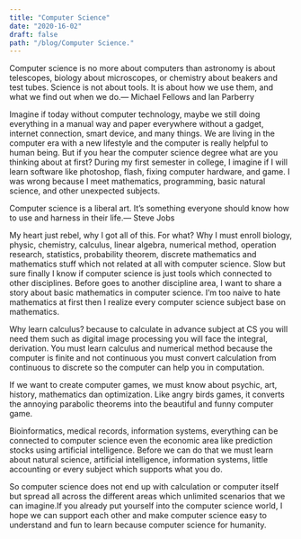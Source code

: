 ```yaml
---
title: "Computer Science"
date: "2020-16-02"
draft: false
path: "/blog/Computer Science."
---
```


Computer science is no more about computers than astronomy is about telescopes, biology about microscopes, or chemistry about beakers and test tubes. Science is not about tools. It is about how we use them, and what we find out when we do.— Michael Fellows and Ian Parberry

Imagine if today without computer technology, maybe we still doing everything in a manual way and paper everywhere without a gadget, internet connection, smart device, and many things. We are living in the computer era with a new lifestyle and the computer is really helpful to human being. But if you hear the computer science degree what are you thinking about at first? During my first semester in college, I imagine if I will learn software like photoshop, flash, fixing computer hardware, and game. I was wrong because I meet mathematics, programming, basic natural science, and other unexpected subjects.

Computer science is a liberal art. It’s something everyone should know how to use and harness in their life.— Steve Jobs

My heart just rebel, why I got all of this. For what? Why I must enroll biology, physic, chemistry, calculus, linear algebra, numerical method, operation research, statistics, probability theorem, discrete mathematics and mathematics stuff which not related at all with computer science. Slow but sure finally I know if computer science is just tools which connected to other disciplines. Before goes to another discipline area, I want to share a story about basic mathematics in computer science. I’m too naive to hate mathematics at first then I realize every computer science subject base on mathematics.

Why learn calculus? because to calculate in advance subject at CS you will need them such as digital image processing you will face the integral, derivation. You must learn calculus and numerical method because the computer is finite and not continuous you must convert calculation from continuous to discrete so the computer can help you in computation.

If we want to create computer games, we must know about psychic, art, history, mathematics dan optimization. Like angry birds games, it converts the annoying parabolic theorems into the beautiful and funny computer game.

Bioinformatics, medical records, information systems, everything can be connected to computer science even the economic area like prediction stocks using artificial intelligence. Before we can do that we must learn about natural science, artificial intelligence, information systems, little accounting or every subject which supports what you do.

So computer science does not end up with calculation or computer itself but spread all across the different areas which unlimited scenarios that we can imagine.If you already put yourself into the computer science world, I hope we can support each other and make computer science easy to understand and fun to learn because computer science for humanity.
